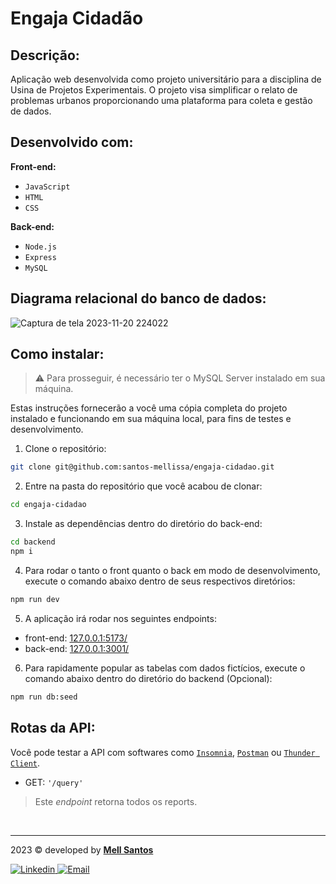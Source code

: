 # Engaja Cidadão

## Descrição:
Aplicação web desenvolvida como projeto universitário para a disciplina de Usina de Projetos Experimentais. O projeto visa simplificar o relato de problemas urbanos proporcionando uma plataforma para coleta e gestão de dados.

## Desenvolvido com:

**Front-end:**
- `JavaScript`
- `HTML`
- `CSS`

**Back-end:**
- `Node.js`
- `Express`
- `MySQL`

## Diagrama relacional do banco de dados:
![Captura de tela 2023-11-20 224022](https://github.com/santos-mellissa/engaja-cidadao/assets/114121324/758e548f-bcf1-4e6f-ac4b-beecb33eaca3)

## Como instalar:
>⚠️ Para prosseguir, é necessário ter o MySQL Server instalado em sua máquina.

Estas instruções fornecerão a você uma cópia completa do projeto instalado e funcionando em sua máquina local, para fins de testes e desenvolvimento.
1. Clone o repositório:
```sh
git clone git@github.com:santos-mellissa/engaja-cidadao.git
```
2. Entre na pasta do repositório que você acabou de clonar:
```sh
cd engaja-cidadao
```
3. Instale as dependências dentro do diretório do back-end:
```sh
cd backend
npm i
```
4. Para rodar o tanto o front quanto o back em modo de desenvolvimento, execute o comando abaixo dentro de seus respectivos diretórios:
```sh
npm run dev
```
5. A aplicação irá rodar nos seguintes endpoints:
- front-end: [127.0.0.1:5173/](http://127.0.0.1:5173/)
- back-end: [127.0.0.1:3001/](http://127.0.0.1:3001/)

6. Para rapidamente popular as tabelas com dados fictícios, execute o comando abaixo dentro do diretório do backend (Opcional):
```sh
npm run db:seed
```

## Rotas da API:

Você pode testar a API com softwares como [`Insomnia`](https://insomnia.rest/download), [`Postman`](https://www.postman.com/) ou [`Thunder Client`](https://www.thunderclient.com/).

  - GET: `'/query'`
  > Este _endpoint_ retorna todos os reports.

<br />

---

2023 © developed by [**Mell Santos**](https://github.com/santos-mellissa)

<div>
  <a href = "https://www.linkedin.com/in/mell-santos/">
    <img src="https://img.shields.io/badge/LinkedIn-0077B5?style=for-the-badge&logo=linkedin&logoColor=white" alt="Linkedin" />
  </a>
  <a href="mailto:mellissa03santos@gmail.com" target="_blank">
    <img src="https://img.shields.io/badge/Gmail-c71610?style=for-the-badge&logo=gmail&logoColor=white" alt="Email" />
  </a>
</div>


